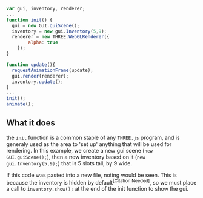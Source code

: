 ```javascript
var gui, inventory, renderer;
...
function init() {
  gui = new GUI.guiScene();
  inventory = new gui.Inventory(5,9);
  renderer = new THREE.WebGLRenderer({
		alpha: true
	});
}

function update(){
  requestAnimationFrame(update);
  gui.render(renderer);
  inventory.update();
}
...
init();
animate();
```
What it does
------------
the `init` function is a common staple of any `THREE.js` program, and is generaly used as the area to 'set up' anything that will be used for rendering.
In this example, we create a new gui scene (`new GUI.guiScene();`), then a new inventory based on it (`new gui.Inventory(5,9);`) that is 5 slots tall, by 9 wide.

If this code was pasted into a new file, noting would be seen. 
This is because the inventory is hidden by default<sup style="text-color:blue;">[Citation Needed]</sup>, so we must place a call to `inventory.show();` at the end of the init function to show the gui.